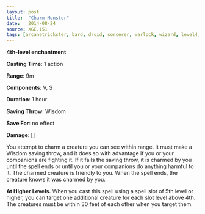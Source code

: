 ```yaml
---
layout: post
title:  "Charm Monster"
date:   2014-08-24
source: XGE.151
tags: [arcanetrickster, bard, druid, sorcerer, warlock, wizard, level4, enchantment]
---
```


**4th-level enchantment**

**Casting Time**: 1 action

**Range**: 9m

**Components**: V, S

**Duration**: 1 hour

**Saving Throw**: Wisdom

**Save For**: no effect

**Damage**: []

You attempt to charm a creature you can see within range. It must make a Wisdom saving throw, and it does so with advantage if you or your companions are fighting it. If it fails the saving throw, it is charmed by you until the spell ends or until you or your companions do anything harmful to it. The charmed creature is friendly to you. When the spell ends, the creature knows it was charmed by you.

**At Higher Levels.** When you cast this spell using a spell slot of 5th level or higher, you can target one additional creature for each slot level above 4th. The creatures must be within 30 feet of each other when you target them.